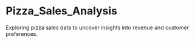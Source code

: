 # Pizza_Sales_Analysis
Exploring pizza sales data to uncover insights into revenue and customer preferences.
